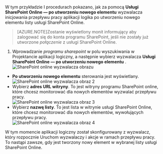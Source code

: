 W tym przykładzie I procedurach pokazano, jak za pomocą **Usługi SharePoint Online — po utworzeniu nowego elementu** wyzwalacza inicjowania przepływu pracy aplikacji logika po utworzeniu nowego elementu listy usługi SharePoint Online.

>[AZURE.NOTE]Zostanie wyświetlony monit informujący aby zalogować się do konta programu SharePoint, jeśli nie zostały już utworzone *połączenie* z usługi SharePoint Online.  

1. Wprowadzanie *programu sharepoint* w polu wyszukiwania w Projektancie aplikacji logiczny, a następnie wybierz wyzwalacza **Usługi SharePoint Online — po utworzeniu nowego elementu** .  
![SharePoint online wyzwalacza obrazu](./media/connectors-create-api-sharepointonline/trigger-1.png)  
- **Po utworzeniu nowego elementu** sterowania jest wyświetlany.  
![SharePoint online wyzwalacza obraz 2](./media/connectors-create-api-sharepointonline/trigger-2.png)   
- Wybierz **adres URL witryny**. To jest witryny programu SharePoint online, które chcesz monitorować dla nowych elementów wyzwalać przepływu pracy.  
![SharePoint online wyzwalacza obraz 3](./media/connectors-create-api-sharepointonline/trigger-3.png)   
- Wybierz **nazwę listy**. To jest lista w witrynie usługi SharePoint Online, które chcesz monitorować dla nowych elementów, wywołujących przepływu pracy.  
![SharePoint online wyzwalacza obraz 4](./media/connectors-create-api-sharepointonline/trigger-4.png)   

W tym momencie aplikacji logiczny został skonfigurowany z wyzwalacz, który rozpocznie Uruchom wyzwalaczy i akcje w ramach przepływu pracy. To nastąpi zawsze, gdy jest tworzony nowy element w wybranej listy usługi SharePoint Online.  
